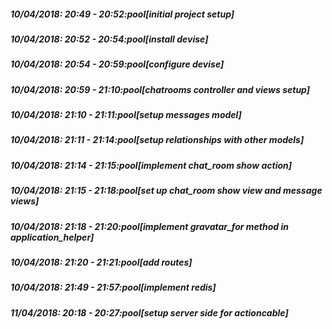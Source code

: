 
##### 10/04/2018: 20:49 - 20:52:pool[initial project setup]

##### 10/04/2018: 20:52 - 20:54:pool[install devise]

##### 10/04/2018: 20:54 - 20:59:pool[configure devise]

##### 10/04/2018: 20:59 - 21:10:pool[chatrooms controller and views setup]

##### 10/04/2018: 21:10 - 21:11:pool[setup messages model]

##### 10/04/2018: 21:11 - 21:14:pool[setup relationships with other models]

##### 10/04/2018: 21:14 - 21:15:pool[implement chat_room show action]

##### 10/04/2018: 21:15 - 21:18:pool[set up chat_room show view and message views]

##### 10/04/2018: 21:18 - 21:20:pool[implement gravatar_for method in application_helper]

##### 10/04/2018: 21:20 - 21:21:pool[add routes]

##### 10/04/2018: 21:49 - 21:57:pool[implement redis]

##### 11/04/2018: 20:18 - 20:27:pool[setup server side for actioncable]
